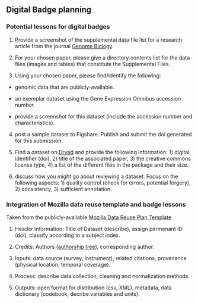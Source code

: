 ## Digital Badge planning

### Potential lessons for digital badges

1. Provide a screenshot of the supplemental data file list for a research article from the journal [Genome Biology](https://genome.cshlp.org/).

2. For your chosen paper, please give a directory contents list for the data files (images and tables) that constitute the Supplemental Files.

3. Using your chosen paper, please find/identify the following: 

* genomic data that are publicly-available.

* an exemplar dataset using the Gene Expression Omnibus accession number.

* provide a screenshot for this dataset (include the accession number and characteristics).


4. post a sample dataset to Figshare. Publish and submit the doi generated for this submission.


5. Find a dataset on [Dryad](https://datadryad.org/) and provide the following information: 1) digital identifier (doi), 2) title of the associated paper, 3) the creative commons license type, 4) a list of the different files in the package and their size.


6. discuss how you might go about reviewing a dataset. Focus on the following aspects: 1) quality control (check for errors, potential forgery), 2) consistency, 3) sufficient annotation.


### Integration of Mozilla data reuse template and badge lessons

Taken from the publicly-available [Mozilla Data Reuse Plan Template](https://github.com/mozillascience/working-open-workshop/blob/gh-pages/handouts/data_reuse_plan_template.md)

1) Header information: Title of Dataset (describe), assign permenant ID (doi), classify according to a subject index.

2) Credits: Authors ([authorship tree](https://figshare.com/articles/The_Authorship_Tree/4731913)), corresponding author. 

3) Inputs: data source (survey, instrument), related citations, provenance (physical location, temporal coverage).

4) Process: describe data collection, cleaning and normalization methods.

5) Outputs: open format for distribution (csv, XML), metadata, data dictionary (codebook, decribe variables and units).
